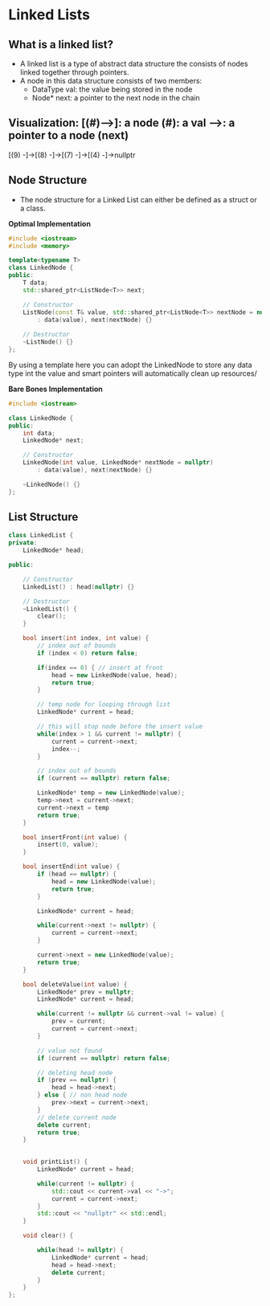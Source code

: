 # Linked Lists

## What is a linked list?
- A linked list is a type of abstract data structure the consists of nodes linked together through pointers.
- A node in this data structure consists of two members:
  - DataType val: the value being stored in the node
  - Node* next: a pointer to the next node in the chain

Visualization:
[(#)-->]: a node
(#): a val
-->: a pointer to a node (next)
----------------------------------------
[(9) -]->[(8) -]->[(7) -]->[(4) -]->nullptr

## Node Structure
- The node structure for a Linked List can either be defined as a struct or a class.

**Optimal Implementation**

```cpp
#include <iostream>
#include <memory>

template<typename T>
class LinkedNode {
public:
    T data;
    std::shared_ptr<ListNode<T>> next;

    // Constructor
    ListNode(const T& value, std::shared_ptr<ListNode<T>> nextNode = nullptr)
        : data(value), next(nextNode) {}
    
    // Destructor
    ~ListNode() {}
};
```

By using a template here you can adopt the LinkedNode to store any data type int the value and smart pointers will automatically clean up resources/

**Bare Bones Implementation**
```cpp
#include <iostream>

class LinkedNode {
public:
    int data;
    LinkedNode* next;

    // Constructor
    LinkedNode(int value, LinkedNode* nextNode = nullptr)
        : data(value), next(nextNode) {}

    ~LinkedNode() {}
};
```

## List Structure

```cpp
class LinkedList {
private:
    LinkedNode* head;

public:

    // Constructor
    LinkedList() : head(nullptr) {}

    // Destructor
    ~LinkedList() {
        clear();
    }

    bool insert(int index, int value) {
        // index out of bounds
        if (index < 0) return false;

        if(index == 0) { // insert at front
            head = new LinkedNode(value, head);
            return true;
        }    

        // temp node for looping through list
        LinkedNode* current = head;

        // this will stop node before the insert value
        while(index > 1 && current != nullptr) {
            current = current->next;
            index--;
        }

        // index out of bounds
        if (current == nullptr) return false;

        LinkedNode* temp = new LinkedNode(value);
        temp->next = current->next;
        current->next = temp
        return true;
    }

    bool insertFront(int value) {
        insert(0, value);
    }

    bool insertEnd(int value) {
        if (head == nullptr) {
            head = new LinkedNode(value);
            return true;
        }

        LinkedNode* current = head;

        while(current->next != nullptr) {
            current = current->next;
        }

        current->next = new LinkedNode(value);
        return true;
    }

    bool deleteValue(int value) {
        LinkedNode* prev = nullptr;
        LinkedNode* current = head;

        while(current != nullptr && current->val != value) {
            prev = current;
            current = current->next;
        }

        // value not found
        if (current == nullptr) return false;

        // deleting head node
        if (prev == nullptr) {
            head = head->next;
        } else { // non head node
            prev->next = current->next;
        }
        // delete current node
        delete current;
        return true;
    }

    
    void printList() {
        LinkedNode* current = head;

        while(current != nullptr) {
            std::cout << current->val << "->";
            current = current->next;
        }
        std::cout << "nullptr" << std::endl;
    }

    void clear() {

        while(head != nullptr) {
            LinkedNode* current = head;
            head = head->next;
            delete current;
        }
    }
};
```


